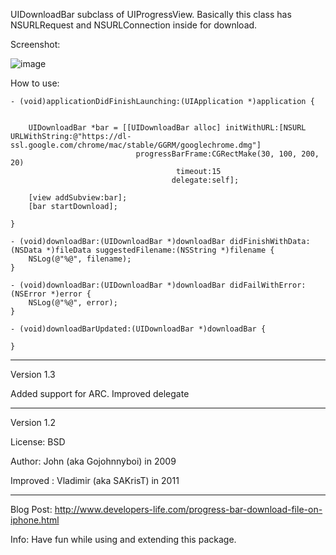 UIDownloadBar subclass of UIProgressView. Basically this class has NSURLRequest and NSURLConnection inside for download.

Screenshot:

![image](https://raw.github.com/sakrist/UIDownloadBar/master/4.png)

How to use:

```
- (void)applicationDidFinishLaunching:(UIApplication *)application {
    
    
	UIDownloadBar *bar = [[UIDownloadBar alloc] initWithURL:[NSURL URLWithString:@"https://dl-ssl.google.com/chrome/mac/stable/GGRM/googlechrome.dmg"]
							progressBarFrame:CGRectMake(30, 100, 200, 20)
									 timeout:15 
									delegate:self];

	[view addSubview:bar];
	[bar startDownload];

}

- (void)downloadBar:(UIDownloadBar *)downloadBar didFinishWithData:(NSData *)fileData suggestedFilename:(NSString *)filename {
	NSLog(@"%@", filename);
}

- (void)downloadBar:(UIDownloadBar *)downloadBar didFailWithError:(NSError *)error {
	NSLog(@"%@", error);
}

- (void)downloadBarUpdated:(UIDownloadBar *)downloadBar {

}
```
---
Version 1.3

Added support for ARC.
Improved delegate

---

Version 1.2

License: BSD

Author: John (aka Gojohnnyboi) in 2009

Improved : Vladimir (aka SAKrisT) in 2011

- - - 

Blog Post: http://www.developers-life.com/progress-bar-download-file-on-iphone.html

Info:
Have fun while using and extending this package.
